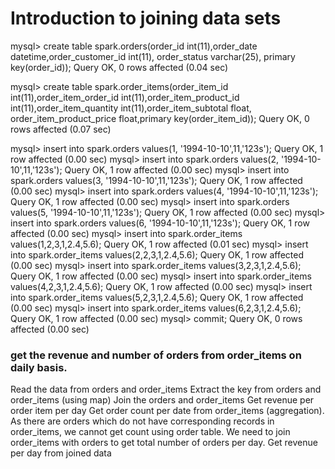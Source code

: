 # Introduction to joining data sets

mysql> create table spark.orders(order_id int(11),order_date datetime,order_customer_id int(11), order_status varchar(25), primary key(order_id));
Query OK, 0 rows affected (0.04 sec)

mysql> create table spark.order_items(order_item_id int(11),order_item_order_id int(11),order_item_product_id int(11),order_item_quantity int(11),order_item_subtotal float, order_item_product_price float,primary key(order_item_id));
Query OK, 0 rows affected (0.07 sec)

mysql> insert into spark.orders values(1, '1994-10-10',11,'123s');
Query OK, 1 row affected (0.00 sec)
mysql> insert into spark.orders values(2, '1994-10-10',11,'123s');
Query OK, 1 row affected (0.00 sec)
mysql> insert into spark.orders values(3, '1994-10-10',11,'123s');
Query OK, 1 row affected (0.00 sec)
mysql> insert into spark.orders values(4, '1994-10-10',11,'123s');
Query OK, 1 row affected (0.00 sec)
mysql> insert into spark.orders values(5, '1994-10-10',11,'123s');
Query OK, 1 row affected (0.00 sec)
mysql> insert into spark.orders values(6, '1994-10-10',11,'123s');
Query OK, 1 row affected (0.00 sec)
mysql> insert into spark.order_items values(1,2,3,1,2.4,5.6);
Query OK, 1 row affected (0.01 sec)
mysql> insert into spark.order_items values(2,2,3,1,2.4,5.6);
Query OK, 1 row affected (0.00 sec)
mysql> insert into spark.order_items values(3,2,3,1,2.4,5.6);
Query OK, 1 row affected (0.00 sec)
mysql> insert into spark.order_items values(4,2,3,1,2.4,5.6);
Query OK, 1 row affected (0.00 sec)
mysql> insert into spark.order_items values(5,2,3,1,2.4,5.6);
Query OK, 1 row affected (0.00 sec)
mysql> insert into spark.order_items values(6,2,3,1,2.4,5.6);
Query OK, 1 row affected (0.00 sec)
mysql> commit;
Query OK, 0 rows affected (0.00 sec)

###  get the revenue and number of orders from order_items on daily basis.

Read the data from orders and order_items
Extract the key from orders and order_items (using map)
Join the orders and order_items
Get revenue per order item per day
Get order count per date from order_items (aggregation). As there are orders which do not have corresponding records in order_items, we cannot get count using order table. We need to join order_items with orders to get total number of orders per day.
Get revenue per day from joined data



